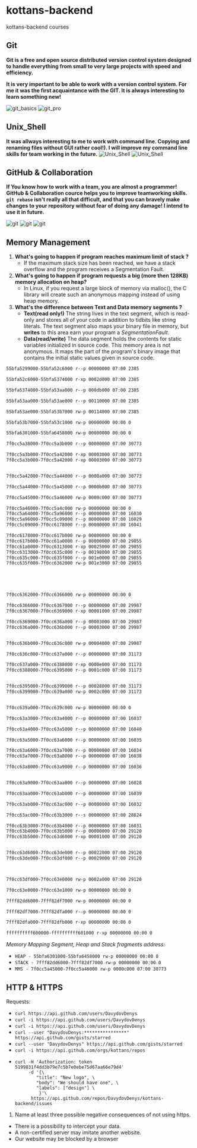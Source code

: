 # kottans-backend
kottans-backend courses
## Git
**Git is a free and open source distributed version control system designed to handle everything from small to very large projects with speed and efficiency.**

**It is very important to be able to work with a version control system. For me it was the first acquaintance with the GIT. It is always interesting to learn something new!**

![git_basics](task_git/Git_basics.jpg) 
![git_pro](task_git/git_pro.jpg)

## Unix_Shell
**It was allways interesting to me to work with command line. Copying and renaming files without GUI rather cool!). I will improve my command line skills for team working in the future.**
![Unix_Shell](task_unix_shell/command_line.jpg)
![Unix_Shell](task_unix_shell/linux_survival.jpg)

## GitHub & Collaboration
**If You know how to work with a team, you are almost a programmer! GitHub & Collaboration cource helps you to improve teamworking skills.
`git rebase` isn't really all that difficult, and that you can bravely make changes to your repository without fear of doing any damage!
I intend to use it in future.**

![git](task_git_collaboration/GitHub_Collaboration_1.jpg)
![git](task_git_collaboration/GitHub_Collaboration_2.jpg)
![git](task_git_collaboration/GitHub_Collaboration_3.jpg)

## Memory Management
1. **What's going to happen if program reaches maximum limit of stack ?** 
   - If the maximum stack size has been reached, we have a stack overflow and the program receives a Segmentation Fault.
2. **What's going to happen if program requests a big (more then 128KB) memory allocation on heap?**
   - In Linux, if you request a large block of memory via malloc(), the C library will create such an anonymous mapping instead of using heap memory.
3. **What's the difference between Text and Data memory segments ?**
   - **Text(read only!)** The string lives in the text segment, which is read-only and stores all of your code in addition to tidbits like string literals. The text segment also maps your binary file in memory, but **writes** to this area earn your program a *SegmentationFault*.
   -  **Data(read/write)** The data segment holds the contents for static variables initialized in source code. This memory area is not anonymous. It maps the part of the program's binary image that contains the initial static values given in source code.
```md
55bfa5299000-55bfa52c6000 r--p 00000000 07:00 2385                       /usr/bin/bash

55bfa52c6000-55bfa5374000 r-xp 0002d000 07:00 2385                       /usr/bin/bash

55bfa5374000-55bfa53aa000 r--p 000db000 07:00 2385                       /usr/bin/bash

55bfa53aa000-55bfa53ae000 r--p 00110000 07:00 2385                       /usr/bin/bash

55bfa53ae000-55bfa53b7000 rw-p 00114000 07:00 2385                       /usr/bin/bash

55bfa53b7000-55bfa53c1000 rw-p 00000000 00:00 0

55bfa6301000-55bfa6458000 rw-p 00000000 00:00 0                          [heap]

7f0cc5a38000-7f0cc5a3b000 r--p 00000000 07:00 30773                      /usr/lib/x86_64-linux-gnu/libnss_files-2.29.so

7f0cc5a3b000-7f0cc5a42000 r-xp 00003000 07:00 30773                      /usr/lib/x86_64-linux-gnu/libnss_files-2.29.so
7f0cc5a3b000-7f0cc5a42000 r-xp 00003000 07:00 30773                      /usr/lib/x86_64-linux-gnu/libnss_files-2.29.so


7f0cc5a42000-7f0cc5a44000 r--p 0000a000 07:00 30773                      /usr/lib/x86_64-linux-gnu/libnss_files-2.29.so

7f0cc5a44000-7f0cc5a45000 r--p 0000b000 07:00 30773                      /usr/lib/x86_64-linux-gnu/libnss_files-2.29.so

7f0cc5a45000-7f0cc5a46000 rw-p 0000c000 07:00 30773                      /usr/lib/x86_64-linux-gnu/libnss_files-2.29.so

7f0cc5a46000-7f0cc5a4c000 rw-p 00000000 00:00 0
7f0cc5a64000-7f0cc5a96000 r--p 00000000 07:00 16030                      /usr/lib/locale/C.UTF-8/LC_CTYPE
7f0cc5a96000-7f0cc5c09000 r--p 00000000 07:00 16029                      /usr/lib/locale/C.UTF-8/LC_COLLATE
7f0cc5c09000-7f0cc6178000 r--p 00000000 07:00 16041                      /usr/lib/locale/locale-archive

7f0cc6178000-7f0cc617b000 rw-p 00000000 00:00 0
7f0cc617b000-7f0cc61a0000 r--p 00000000 07:00 29855                      /usr/lib/x86_64-linux-gnu/libc-2.29.so
7f0cc61a0000-7f0cc6313000 r-xp 00025000 07:00 29855                      /usr/lib/x86_64-linux-gnu/libc-2.29.so
7f0cc6313000-7f0cc635c000 r--p 00198000 07:00 29855                      /usr/lib/x86_64-linux-gnu/libc-2.29.so
7f0cc635c000-7f0cc635f000 r--p 001e0000 07:00 29855                      /usr/lib/x86_64-linux-gnu/libc-2.29.so
7f0cc635f000-7f0cc6362000 rw-p 001e3000 07:00 29855                      /usr/lib/x86_64-linux-gnu/libc-2.29.so





7f0cc6362000-7f0cc6366000 rw-p 00000000 00:00 0

7f0cc6366000-7f0cc6367000 r--p 00000000 07:00 29987                      /usr/lib/x86_64-linux-gnu/libdl-2.29.so
7f0cc6367000-7f0cc6369000 r-xp 00001000 07:00 29987                      /usr/lib/x86_64-linux-gnu/libdl-2.29.so

7f0cc6369000-7f0cc636a000 r--p 00003000 07:00 29987                      /usr/lib/x86_64-linux-gnu/libdl-2.29.so
7f0cc636a000-7f0cc636b000 r--p 00003000 07:00 29987                      /usr/lib/x86_64-linux-gnu/libdl-2.29.so


7f0cc636b000-7f0cc636c000 rw-p 00004000 07:00 29987                      /usr/lib/x86_64-linux-gnu/libdl-2.29.so

7f0cc636c000-7f0cc637a000 r--p 00000000 07:00 31173                      /usr/lib/x86_64-linux-gnu/libtinfo.so.6.1

7f0cc637a000-7f0cc6388000 r-xp 0000e000 07:00 31173                      /usr/lib/x86_64-linux-gnu/libtinfo.so.6.1
7f0cc6388000-7f0cc6395000 r--p 0001c000 07:00 31173                      /usr/lib/x86_64-linux-gnu/libtinfo.so.6.1


7f0cc6395000-7f0cc6399000 r--p 00028000 07:00 31173                      /usr/lib/x86_64-linux-gnu/libtinfo.so.6.1
7f0cc6399000-7f0cc639a000 rw-p 0002c000 07:00 31173                      /usr/lib/x86_64-linux-gnu/libtinfo.so.6.1


7f0cc639a000-7f0cc639c000 rw-p 00000000 00:00 0 

7f0cc63a3000-7f0cc63a4000 r--p 00000000 07:00 16037                      /usr/lib/locale/C.UTF-8/LC_NUMERIC

7f0cc63a4000-7f0cc63a5000 r--p 00000000 07:00 16040                      /usr/lib/locale/C.UTF-8/LC_TIME

7f0cc63a5000-7f0cc63a6000 r--p 00000000 07:00 16035                      /usr/lib/locale/C.UTF-8/LC_MONETARY

7f0cc63a6000-7f0cc63a7000 r--p 00000000 07:00 16034                      /usr/lib/locale/C.UTF-8/LC_MESSAGES/SYS_LC_MESSAGES
7f0cc63a7000-7f0cc63a8000 r--p 00000000 07:00 16038                      /usr/lib/locale/C.UTF-8/LC_PAPER

7f0cc63a8000-7f0cc63a9000 r--p 00000000 07:00 16036                      /usr/lib/locale/C.UTF-8/LC_NAME


7f0cc63a9000-7f0cc63aa000 r--p 00000000 07:00 16028                      /usr/lib/locale/C.UTF-8/LC_ADDRESS

7f0cc63aa000-7f0cc63ab000 r--p 00000000 07:00 16039                      /usr/lib/locale/C.UTF-8/LC_TELEPHONE

7f0cc63ab000-7f0cc63ac000 r--p 00000000 07:00 16032                      /usr/lib/locale/C.UTF-8/LC_MEASUREMENT

7f0cc63ac000-7f0cc63b3000 r--s 00000000 07:00 28824                      /usr/lib/x86_64-linux-gnu/gconv/gconv-modules.cache

7f0cc63b3000-7f0cc63b4000 r--p 00000000 07:00 16031                      /usr/lib/locale/C.UTF-8/LC_IDENTIFICATION
7f0cc63b4000-7f0cc63b5000 r--p 00000000 07:00 29120                      /usr/lib/x86_64-linux-gnu/ld-2.29.so
7f0cc63b5000-7f0cc63d6000 r-xp 00001000 07:00 29120                      /usr/lib/x86_64-linux-gnu/ld-2.29.so


7f0cc63d6000-7f0cc63de000 r--p 00022000 07:00 29120                      /usr/lib/x86_64-linux-gnu/ld-2.29.so
7f0cc63de000-7f0cc63df000 r--p 00029000 07:00 29120                      /usr/lib/x86_64-linux-gnu/ld-2.29.so



7f0cc63df000-7f0cc63e0000 rw-p 0002a000 07:00 29120                      /usr/lib/x86_64-linux-gnu/ld-2.29.so

7f0cc63e0000-7f0cc63e1000 rw-p 00000000 00:00 0 

7fff82dd6000-7fff82df7000 rw-p 00000000 00:00 0                          [stack]

7fff82df7000-7fff82dfa000 r--p 00000000 00:00 0                          [vvar]

7fff82dfa000-7fff82dfb000 r-xp 00000000 00:00 0                          [vdso]

ffffffffff600000-ffffffffff601000 r-xp 00000000 00:00 0                  [vsyscall]
```
*Memory Mapping Segment, Heap and Stack fragments address:*
- `HEAP - 55bfa6301000-55bfa6458000 rw-p 00000000 00:00 0`
- `STACK - 7fff82dd6000-7fff82df7000 rw-p 00000000 00:00 0`
- `MMS - 7f0cc5a45000-7f0cc5a46000 rw-p 0000c000 07:00 30773`

## HTTP & HTTPS
Requests:
- `curl https://api.github.com/users/DavydovDenys`
- `curl -i https://api.github.com/users/DavydovDenys`
- `curl -i https://api.github.com/users/DavydovDenys`
- `curl --user "DavydovDenys:****************" https://api.github.com/gists/starred`
- `curl --user "DavydovDenys" https://api.github.com/gists/starred`
- `curl -i https://api.github.com/orgs/kottans/repos`
- ```
  curl -H 'Authorization: token 5199831f4dd3b79e7c5b7e0ebe75d67aa66e79d4'
       -d '{\ 
          "title": "New logo", \
          "body": "We should have one", \
          "labels": ["design"] \
           }'\
        https://api.github.com/repos/DavydovDenys/kottans-backend/issues
  ```
1. Name at least three possible negative consequences of not using https.
- There is a possibility to intercept your data.
- A non-certified server may imitate another website.
- Our website may be blocked by a browser
